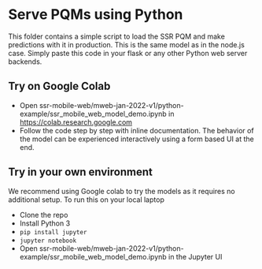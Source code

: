 # Serve PQMs using Python

This folder contains a simple script to load the SSR PQM and make predictions with it in production. This is the same model as in the node.js case. Simply paste this code in your flask or any other Python web server backends.

## Try on Google Colab
- Open ssr-mobile-web/mweb-jan-2022-v1/python-example/ssr_mobile_web_model_demo.ipynb in https://colab.research.google.com
- Follow the code step by step with inline documentation. The behavior of the model can be experienced interactively using a form based UI at the end.

## Try in your own environment

We recommend using Google colab to try the models as it requires no additional setup. To run this on your local laptop

- Clone the repo
- Install Python 3
- `pip install jupyter`
- `jupyter notebook`
- Open ssr-mobile-web/mweb-jan-2022-v1/python-example/ssr_mobile_web_model_demo.ipynb in the Jupyter UI 